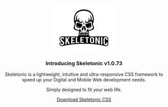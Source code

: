 <p align="center">
	<a href="https://skeletonic.io">
		<img src="/images/logo.png" alt="Skeletonic Logo" title="Skeletonic Logo"  />
	</a>  
</p>

<h3 align="center">Introducing Skeletonic v1.0.73</h3>

<p align="center">Skeletonic is a lightweight, intuitive and ultra-responsive CSS framework to speed up your Digital and Mobile Web development needs.</p>
<p align="center">Simply designed to fit your web life.</p>
<p align="center"><a href="https://github.com/reedia/skeletonic/archive/v1.0.73.zip">Download Skeletonic CSS</a></p>
